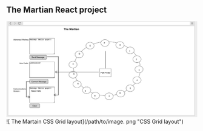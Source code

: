 ## The Martian React project

![ The Martain page design](/src/Martain_page.png "Page design") 
![ The Martain CSS Grid layout](/path/to/image. png "CSS Grid layout") 
